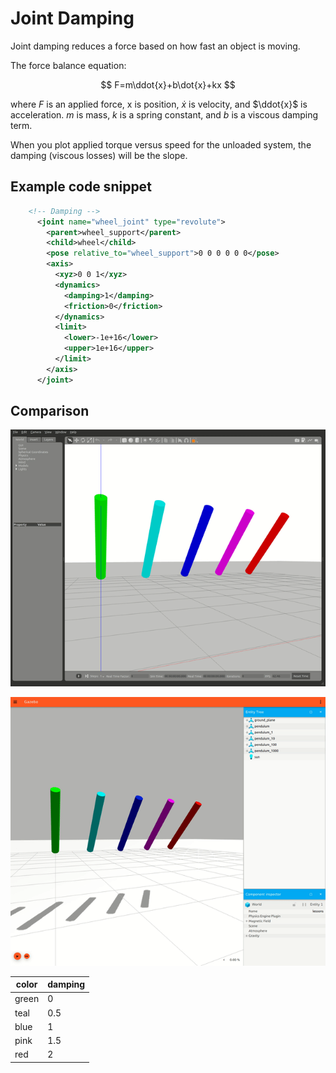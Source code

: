 # Joint Damping

Joint damping reduces a force based on how fast an object is moving.

The force balance equation:

$$
F=m\ddot{x}+b\dot{x}+kx
$$

where $F$ is an applied force, x is position, $\dot{x}$ is velocity, and $\ddot{x}$ is acceleration. $m$ is mass, $k$ is a spring constant, and $b$ is a viscous damping term.

When you plot applied torque versus speed for the unloaded system, the damping (viscous losses) will be the slope.

## Example code snippet

```xml
    <!-- Damping -->
      <joint name="wheel_joint" type="revolute">
        <parent>wheel_support</parent>
        <child>wheel</child>
        <pose relative_to="wheel_support">0 0 0 0 0 0</pose>
        <axis>
          <xyz>0 0 1</xyz>
          <dynamics>
            <damping>1</damping>
            <friction>0</friction>
          </dynamics>
          <limit>
            <lower>-1e+16</lower>
            <upper>1e+16</upper>
          </limit>
        </axis>
      </joint>
```

## Comparison

![joint damping gazebo](media/jointdamping_gazebo.gif)

![joint damping ignition](media/jointdamping_ignition.gif)

| color | damping |
| ----- | ------- |
| green | 0       |
| teal  | 0.5     |
| blue  | 1       |
| pink  | 1.5     |
| red   | 2       |
